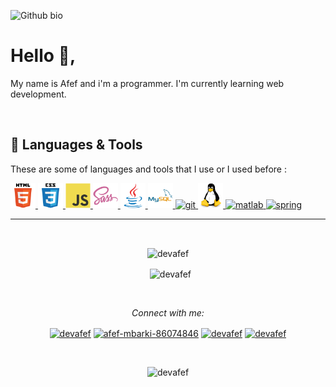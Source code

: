 <img
      align="left"
      src="https://raw.githubusercontent.com/devafef/devafef/main/github%20bio.png"
      alt="Github bio"
      style="max-width: 100%"
 />

&nbsp;

# Hello 👋,

My name is Afef and i'm a programmer. I'm currently learning web development.

&nbsp;

## 🔧 Languages & Tools

These are some of languages and tools that I use or I used before :

<p align="left">
    <a href="https://www.w3.org/html/" target="_blank" rel="noreferrer">
        <img
          src="https://raw.githubusercontent.com/devicons/devicon/master/icons/html5/html5-original-wordmark.svg"
          alt="html5"
          width="40"
          height="40"
        />
      </a>
      <a href="https://www.w3schools.com/css/" target="_blank" rel="noreferrer">
        <img
          src="https://raw.githubusercontent.com/devicons/devicon/master/icons/css3/css3-original-wordmark.svg"
          alt="css3"
          width="40"
          height="40"
        />
      </a>
      <a
        href="https://developer.mozilla.org/en-US/docs/Web/JavaScript"
        target="_blank"
        rel="noreferrer"
      >
        <img
          src="https://raw.githubusercontent.com/devicons/devicon/master/icons/javascript/javascript-original.svg"
          alt="javascript"
          width="40"
          height="40"
        />
      </a>
      <a href="https://sass-lang.com" target="_blank" rel="noreferrer">
        <img
          src="https://raw.githubusercontent.com/devicons/devicon/master/icons/sass/sass-original.svg"
          alt="sass"
          width="40"
          height="40"
        />
      </a>
      <a href="https://www.java.com" target="_blank" rel="noreferrer">
        <img
          src="https://raw.githubusercontent.com/devicons/devicon/master/icons/java/java-original.svg"
          alt="java"
          width="40"
          height="40"
        />
      </a>
      <a href="https://www.mysql.com/" target="_blank" rel="noreferrer">
        <img
          src="https://raw.githubusercontent.com/devicons/devicon/master/icons/mysql/mysql-original-wordmark.svg"
          alt="mysql"
          width="40"
          height="40"
        />
      </a>
      <a href="https://git-scm.com/" target="_blank" rel="noreferrer">
        <img
          src="https://www.vectorlogo.zone/logos/git-scm/git-scm-icon.svg"
          alt="git"
          width="40"
          height="40"
        />
      </a>
      <a href="https://www.linux.org/" target="_blank" rel="noreferrer">
        <img
          src="https://raw.githubusercontent.com/devicons/devicon/master/icons/linux/linux-original.svg"
          alt="linux"
          width="40"
          height="40"
        />
      </a>
      <a href="https://www.mathworks.com/" target="_blank" rel="noreferrer">
        <img
          src="https://upload.wikimedia.org/wikipedia/commons/2/21/Matlab_Logo.png"
          alt="matlab"
          width="40"
          height="40"
        />
      </a>
      <a href="https://spring.io/" target="_blank" rel="noreferrer">
        <img
          src="https://www.vectorlogo.zone/logos/springio/springio-icon.svg"
          alt="spring"
          width="40"
          height="40"
        />
      </a>
</p>

---

&nbsp;

<p align="center">
      <img  align="center"
        src="https://github-readme-stats.vercel.app/api/top-langs?username=devafef&show_icons=true&locale=en&layout=compact"
        alt="devafef"
      />
</p>

<p align="center">
      &nbsp;
      <img align="center"
        src="https://github-readme-stats.vercel.app/api?username=devafef&show_icons=true&locale=en"
        alt="devafef"
      />
</p>

&nbsp;

<p align="center"><em>Connect with me:</em></p>
<p align="center">
    <a href="https://twitter.com/devafef" target="blank"
        ><img align="center" 
            src="https://raw.githubusercontent.com/rahuldkjain/github-profile-readme-generator/master/src/images/icons/Social/twitter.svg" alt="devafef" 
            height="30" 
            width="40" 
        /></a>
    <a href="https://linkedin.com/in/afef-mbarki-86074846" target="blank"
        ><img align="center" 
            src="https://raw.githubusercontent.com/rahuldkjain/github-profile-readme-generator/master/src/images/icons/Social/linked-in-alt.svg" alt="afef-mbarki-86074846" 
            height="30" 
            width="40" 
        /></a>
    <a href="https://codepen.io/devafef" target="blank"
        ><img align="center" 
            src="https://raw.githubusercontent.com/rahuldkjain/github-profile-readme-generator/master/src/images/icons/Social/codepen.svg" alt="devafef" 
            height="30" 
            width="40" 
        /></a>
     <a href="https://instagram.com/devafef" target="blank"
        ><img align="center"
            src="https://raw.githubusercontent.com/rahuldkjain/github-profile-readme-generator/master/src/images/icons/Social/instagram.svg" alt="devafef" 
            height="30" 
            width="40" 
        /></a>
</p>
&nbsp;

<p align="center">
      <img
        src="https://komarev.com/ghpvc/?username=devafef&label=Profile+views&color=0e75b6&style=flat"
        alt="devafef"
      />
</p>

